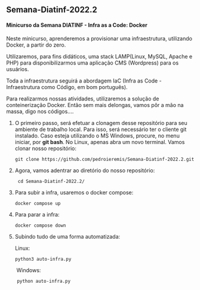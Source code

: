 ## Semana-Diatinf-2022.2

#### Minicurso da Semana DIATINF - Infra as a Code: Docker

Neste minicurso, aprenderemos a provisionar uma infraestrutura, utilizando Docker, a partir do zero.

Utilizaremos, para fins didáticos, uma stack LAMP(Linux, MySQL, Apache e PHP) para disponibilizarmos uma aplicação CMS (Wordpress) para os usuários.

Toda a infraestrutura seguirá a abordagem IaC (Infra as Code - Infraestrutura como Código, em bom português).

Para realizarmos nossas atividades, utilizaremos a solução de conteinerização Docker. Então sem mais delongas, vamos pôr a mão na massa, digo nos códigos....

1. O primeiro passo, será efetuar a clonagem desse repositório para seu ambiente de trabalho local. Para isso, será necessário ter o cliente git instalado. Caso esteja utilizando o MS Windows, procure, no menu iniciar,  por **git bash**. No Linux, apenas abra um novo terminal. Vamos clonar nosso repositório:
   
   ```shell
   git clone https://github.com/pedroieremis/Semana-Diatinf-2022.2.git
   ```

2. Agora, vamos adentrar ao diretório do nosso repositório:
   
   ```shell
    cd Semana-Diatinf-2022.2/
   ```

3. Para subir a infra, usaremos o docker compose:
   
   ```shell
   docker compose up
   ```

4. Para parar a infra:
   
   ```shell
   docker compose down
   ```

5. Subindo tudo de uma forma automatizada:
   
   Linux:
   
   ```shell
   python3 auto-infra.py
   ```

       Windows:

```shell
    python auto-infra.py
```